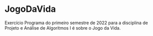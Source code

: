 # JogoDaVida
Exercício Programa do primeiro semestre de 2022 para a disciplina de Projeto e Análise de Algoritmos I é sobre o Jogo da Vida.
